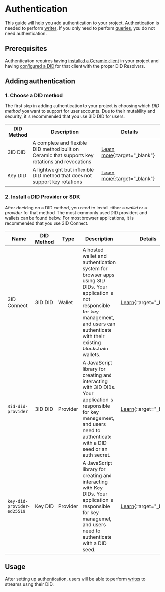 # Authentication
This guide will help you add authentication to your project. Authentication is needed to perform [writes](writes.md). If you only need to perform [queries](queries.md), you do not need authentication.


## **Prerequisites**
Authentication requires having [installed a Ceramic client](installation.md) in your project and having [configured a DID](configure-did.md) for that client with the proper DID Resolvers.


## Adding authentication


### 1. Choose a DID method
The first step in adding authentication to your project is choosing which *DID method* you want to support for user accounts. Due to their mutability and security, it is recommended that you use 3ID DID for users.

DID Method | Description | Details |
| ------ | ----- | ----- |
| 3ID DID | A complete and flexible DID method built on Ceramic that supports key rotations and revocations | [Learn more](https://github.com/ceramicstudio/js-3id-did-provider){:target="_blank"} |
| Key DID | A lightweight but inflexible DID method that does not support key rotations | [Learn more](https://github.com/ceramicnetwork/key-did-provider-ed25519){:target="_blank"} |


### 2. Install a DID Provider or SDK
After deciding on a DID method, you need to install either a *wallet* or a *provider* for that method. The most commonly used DID providers and wallets can be found below. For most browser applications, it is recommended that you use 3ID Connect.

| Name      | DID Method | Type | Description | Details | Install |
| ----------- | ------ | ---- | ----- | --- | -- |
| 3ID Connect | 3ID DID | Wallet | A hosted wallet and authentication system for browser apps using 3ID DIDs. Your application is not responsible for key management, and users can authenticate with their existing blockchain wallets. | [Learn](https://github.com/ceramicstudio/3id-connect){:target="_blank"} | [Install](https://github.com/ceramicstudio/3id-connect){:target="_blank"} |
| `3id-did-provider` | 3ID DID | Provider | A JavaScript library for creating and interacting with 3ID DIDs. Your application is responsible for key management, and users need to authenticate with a DID seed or an auth secret. | [Learn](https://github.com/ceramicstudio/js-3id-did-provider){:target="_blank"} | [Install](https://github.com/ceramicstudio/3id-connect){:target="_blank"} |
| `key-did-provider-ed25519` | Key DID | Provider | A JavaScript library for creating and interacting with Key DIDs. Your application is responsible for key managemet, and users need to authenticate with a DID seed. | [Learn](https://github.com/ceramicnetwork/key-did-provider-ed25519){:target="_blank"} | [Install](https://github.com/ceramicstudio/3id-connect){:target="_blank"} |


## **Usage**
After setting up authentication, users will be able to perform [writes](writes.md) to streams using their DID.

</br>
</br>
</br>
